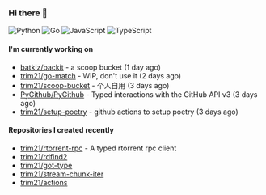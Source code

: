 ### Hi there 👋

![Python](https://img.shields.io/badge/python-3670A0?style=for-the-badge&logo=python&logoColor=ffdd54)
![Go](https://img.shields.io/badge/go-%2300ADD8.svg?style=for-the-badge&logo=go&logoColor=white)
![JavaScript](https://img.shields.io/badge/javascript-%23323330.svg?style=for-the-badge&logo=javascript&logoColor=%23F7DF1E)
![TypeScript](https://img.shields.io/badge/typescript-%23007ACC.svg?style=for-the-badge&logo=typescript&logoColor=white)

#### I'm currently working on

- [batkiz/backit](https://github.com/batkiz/backit) - a scoop bucket (1 day ago)
- [trim21/go-match](https://github.com/trim21/go-match) - WIP, don&#39;t use it  (2 days ago)
- [trim21/scoop-bucket](https://github.com/trim21/scoop-bucket) - 个人自用 (3 days ago)
- [PyGithub/PyGithub](https://github.com/PyGithub/PyGithub) - Typed interactions with the GitHub API v3 (3 days ago)
- [trim21/setup-poetry](https://github.com/trim21/setup-poetry) - github actions to setup poetry (3 days ago)

#### Repositories I created recently

- [trim21/rtorrent-rpc](https://github.com/trim21/rtorrent-rpc) - A typed rtorrent rpc client
- [trim21/rdfind2](https://github.com/trim21/rdfind2)
- [trim21/got-type](https://github.com/trim21/got-type)
- [trim21/stream-chunk-iter](https://github.com/trim21/stream-chunk-iter)
- [trim21/actions](https://github.com/trim21/actions)
